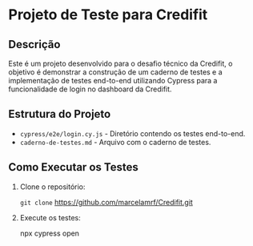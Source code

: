 # Projeto de Teste para Credifit

## Descrição

Este é um projeto desenvolvido para o desafio técnico da Credifit, o objetivo é demonstrar a construção de um caderno de testes e a implementação de testes end-to-end utilizando Cypress para a funcionalidade de login no dashboard da Credifit.

## Estrutura do Projeto

- `cypress/e2e/login.cy.js` - Diretório contendo os testes end-to-end.
- `caderno-de-testes.md` - Arquivo com o caderno de testes.

## Como Executar os Testes

1. Clone o repositório:
   
   `git clone` https://github.com/marcelamrf/Credifit.git

2. Execute os testes:
   
   npx cypress open
